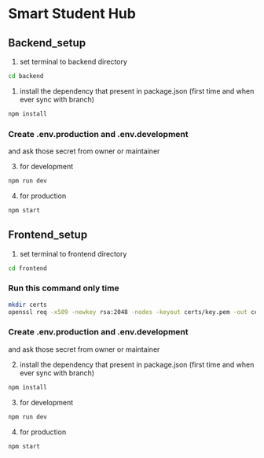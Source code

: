 # Smart Student Hub

## Backend_setup

1. set terminal to backend directory
```bash
cd backend
```

1. install the dependency that present in package.json (first time and when ever sync with branch)
```bash
npm install
```

### Create .env.production and .env.development 
and ask those secret from owner or maintainer

3. for development 
```bash
npm run dev
```

4. for production 
```bash
npm start
```





## Frontend_setup

1. set terminal to frontend directory
```bash
cd frontend
```

### Run this command only time 

```bash
mkdir certs
openssl req -x509 -newkey rsa:2048 -nodes -keyout certs/key.pem -out certs/cert.pem -days 365 -subj "/CN=localhost"
```

### Create .env.production and .env.development 
and ask those secret from owner or maintainer

2. install the dependency that present in package.json (first time and when ever sync with branch)
```bash
npm install
```


3. for development 
```bash
npm run dev
```

4. for production 
```bash
npm start
```



